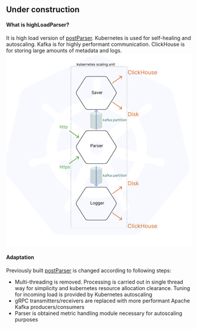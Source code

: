 ## Under construction

#### What is highLoadParser?
It is high load version of [postParser](https://github.com/vynovikov/postParser). Kubernetes is used for self-healing and autoscaling. Kafka is for highly performant communication. ClickHouse is for storing large amounts of metadata and logs.
![highLoad group](forManual/highLoad.png)

#### Adaptation
Previously built [postParser](https://github.com/vynovikov/postParser) is changed according to following steps:
- Multi-threading is removed. Processing is carried out in single thread way for simplicity and kubernetes resource allocation clearance. Tuning for incoming load is provided by Kubernetes autoscaling
- gRPC transmitters/receivers are replaced with more performant Apache Kafka producers/consumers
- Parser is obtained metric handling module necessary for autoscaling purposes
